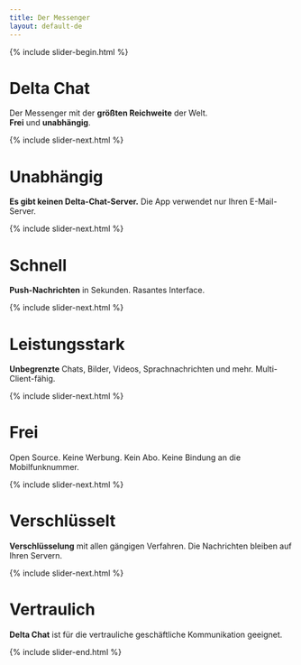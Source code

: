 ```yaml
---
title: Der Messenger
layout: default-de
---
```



{% include slider-begin.html %}

# Delta Chat
Der Messenger mit der **größten Reichweite** der Welt.  
**Frei** und **unabhängig**.

{% include slider-next.html %}

# Unabhängig
**Es gibt keinen Delta-Chat-Server.** Die App verwendet nur Ihren E-Mail-Server.

{% include slider-next.html %}

# Schnell
**Push-Nachrichten** in Sekunden. Rasantes Interface.

{% include slider-next.html %}

# Leistungsstark
**Unbegrenzte** Chats, Bilder, Videos, Sprachnachrichten und mehr. Multi-Client-fähig.

{% include slider-next.html %}

# Frei
Open Source. Keine Werbung. Kein Abo. Keine Bindung an die Mobilfunknummer.

{% include slider-next.html %}

# Verschlüsselt
**Verschlüsselung** mit allen gängigen Verfahren. Die Nachrichten bleiben auf Ihren Servern.

{% include slider-next.html %}

# Vertraulich
**Delta Chat** ist für die vertrauliche geschäftliche Kommunikation geeignet.

{% include slider-end.html %}



